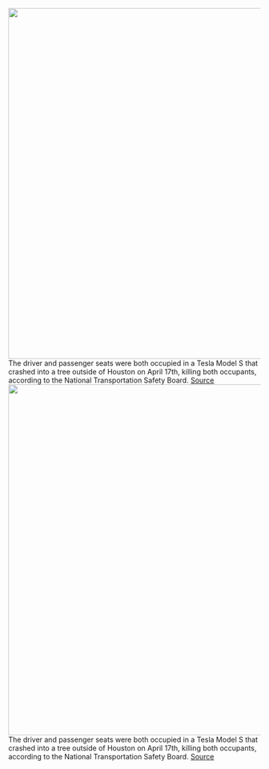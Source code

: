 <img src='https://cdn.vox-cdn.com/thumbor/PyC6oqTI-2l-E9_rvFySNQ_Pabo=/0x0:1920x1080/1200x800/filters:focal(807x387:1113x693)/cdn.vox-cdn.com/uploads/chorus_image/image/70027559/EzRSmWwVUAQVVNj__1_.0.jpeg' width='700px' /><br/>
The driver and passenger seats were both occupied in a Tesla Model S that crashed into a tree outside of Houston on April 17th, killing both occupants, according to the National Transportation Safety Board.
<a href='https://www.theverge.com/2021/10/21/22738834/tesla-crash-texas-driver-seat-occupied-ntsb'> Source <a/><img src='https://cdn.vox-cdn.com/thumbor/PyC6oqTI-2l-E9_rvFySNQ_Pabo=/0x0:1920x1080/1200x800/filters:focal(807x387:1113x693)/cdn.vox-cdn.com/uploads/chorus_image/image/70027559/EzRSmWwVUAQVVNj__1_.0.jpeg' width='700px' /><br/>
The driver and passenger seats were both occupied in a Tesla Model S that crashed into a tree outside of Houston on April 17th, killing both occupants, according to the National Transportation Safety Board.
<a href='https://www.theverge.com/2021/10/21/22738834/tesla-crash-texas-driver-seat-occupied-ntsb'> Source <a/>